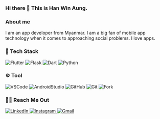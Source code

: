 ### Hi there 👋 This is Han Win Aung.

### About me

I am an app developer from Myanmar. I am a big fan of mobile app technology when it comes to approaching social problems. I love apps.


### 🔧 Tech Stack
<p>
<img alt="Flutter" src="https://img.shields.io/badge/Flutter-02569B?logo=flutter&logoColor=white&style=for-the-badge" />
 <img alt="Flask" src="https://img.shields.io/badge/Flask-353b48?logo=flask&logoColor=white&style=for-the-badge" />
<img alt="Dart" src="https://img.shields.io/badge/Dart-00a8ff?logo=dart&logoColor=white&style=for-the-badge" />
<img alt="Python" src="https://img.shields.io/badge/Python-44bd32?logo=python&logoColor=white&style=for-the-badge" />
</p>

### ⚙️ Tool
<p>
<img alt="VSCode" src="https://img.shields.io/badge/VisualStudioCode-007ACC?logo=Visual-Studio-Code&logoColor=white&style=for-the-badge" />
<img alt="AndroidStudio" src="https://img.shields.io/badge/AndroidStudio-05c46b?logo=android-studio&logoColor=white&style=for-the-badge" />
<img alt="GitHub" src="https://img.shields.io/badge/GitHub-454545?logo=github&logoColor=white&style=for-the-badge" />
<img alt="Git" src="https://img.shields.io/badge/Git-F05032?logo=git&logoColor=white&style=for-the-badge" />
<img alt="Fork" src="https://img.shields.io/badge/Fork-179287?logo=Fork&logoColor=white&style=for-the-badge" />
</p>

### 🤝🏻 Reach Me Out
<p>
 <a href="www.linkedin.com/in/hanwa">
   <img alt="LinkedIn" src="https://img.shields.io/badge/LinkedIn-0A66C2?logo=LinkedIn&logoColor=white&style=for-the-badge" />
  </a>
 <a href="www.instagram.com/han_winn_aung/">
   <img alt="Instagram" src="https://img.shields.io/badge/Instagram-E4405F?logo=Instagram&logoColor=white&style=for-the-badge" />
  </a>
 <a href="hanwinaung@uy.edu.mm">
   <img alt="Gmail" src="https://img.shields.io/badge/Mail-EA2027?logo=Microsoft-Outlook&logoColor=white&style=for-the-badge" />
  </a>
</p>

